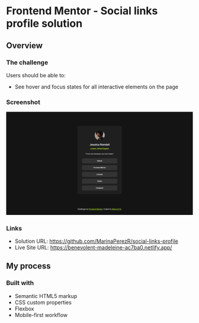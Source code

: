 # Frontend Mentor - Social links profile solution

## Overview

### The challenge

Users should be able to:

- See hover and focus states for all interactive elements on the page

### Screenshot

![](./screenshot.png)

### Links

- Solution URL: https://github.com/MarinaPerezR/social-links-profile
- Live Site URL: https://benevolent-madeleine-ac7ba0.netlify.app/

## My process

### Built with

- Semantic HTML5 markup
- CSS custom properties
- Flexbox
- Mobile-first workflow